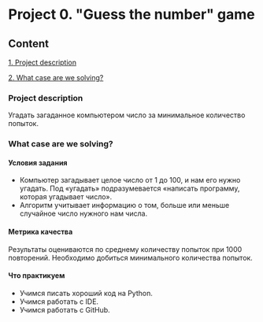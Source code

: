 # Project 0. "Guess the number" game
## Content
[1. Project description](https://github.com/AlexeyAldushin/sf_data_science/tree/main/project_0#project-description)

[2. What case are we solving?](https://github.com/AlexeyAldushin/sf_data_science/tree/main/project_0#what-case-are-we-solving)

### Project description
Угадать загаданное компьютером число за минимальное количество попыток.

### What case are we solving?
#### Условия задания

* Компьютер загадывает целое число от 1 до 100, и нам его нужно угадать. Под «угадать» подразумевается «написать программу, которая угадывает число».
* Алгоритм учитывает информацию о том, больше или меньше случайное число нужного нам числа.

#### Метрика качества
Результаты оцениваются по среднему количеству попыток при 1000 повторений. Необходимо добиться минимального количества попыток.

#### Что практикуем

* Учимся писать хороший код на Python.
* Учимся работать с IDE.
* Учимся работать с GitHub.
